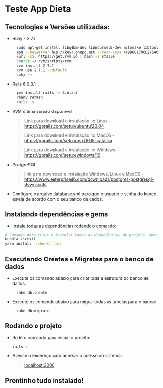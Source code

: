 # Teste App Dieta

## Tecnologias e Versões utilizadas:
* Ruby - 2.7.1
  ```bash
    sudo apt-get install libgdbm-dev libncurses5-dev automake libtool bison libffi-dev
    gpg --keyserver hkp://keys.gnupg.net --recv-keys 409B6B1796C275462A1703113804BB82D39DC0E3 7D2BAF1CF37B13E2069D6956105BD0E739499BDB
    curl -sSL https://get.rvm.io | bash -s stable
    source ~/.rvm/scripts/rvm
    rvm install 2.7.1
    rvm use 2.7.1 --default
    ruby -v
  ```
  
* Rails 6.0.3.1
  ```bash
    gem install rails -v 6.0.2.2
    rbenv rehash
    rails -v
  ```
* RVM última versão disponível
    > Link para download e instalação no Linux -  <https://gorails.com/setup/ubuntu/20.04>

    > Link para download e instalação no MacOS -  <https://gorails.com/setup/osx/10.15-catalina>

    > Link para download e instalação no Windows - <https://gorails.com/setup/windows/10>
* PostgreSQL
    > link para download e instalação Windows, Linux e MacOS - <https://www.enterprisedb.com/downloads/postgres-postgresql-downloads>
* Configure o arquivo database.yml para que o usuario e senha do banco esteja de acordo com o seu banco de dados.

## Instalando dependências e gems
* Instale todas as dependências rodando o comando:
```bash
# Comando para criar e instalar todas as dependências do projeto, gems e arquivos do node
bundle install
yarn install --check-files
```

## Executando Creates e Migrates para o banco de dados
* Execute os comando abaixo para criar toda a estrutura do banco de dados:
    ```bash
      rake db:create
    ```
* Execute os comando abaixo para migrar todas as tabelas para o banco:
    ```bash
      rake db:migrate
    ```

## Rodando o projeto
* Rode o comando para iniciar o projeto:
  ```bash
  rails s
  ```
* Acesse o endereço para acessar o acesso ao sistema:
  > <localhost:3000>

## Prontinho tudo instalado!
